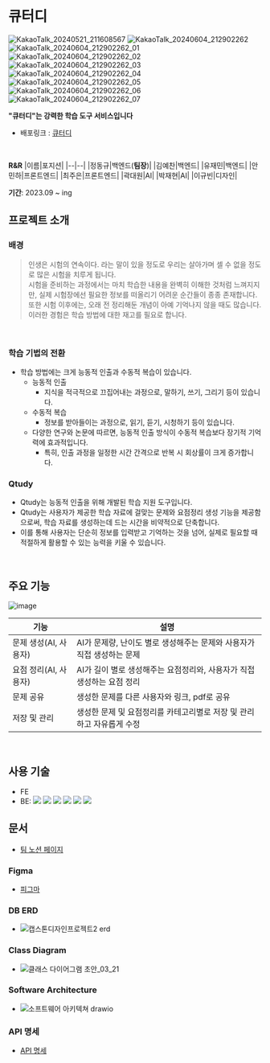 # 큐터디
![KakaoTalk_20240521_211608567](https://github.com/googoo9918/TIL/assets/102513932/4e44a605-5df8-4480-aa0d-e16be990fb3c)
![KakaoTalk_20240604_212902262](https://github.com/capstone-five-ai/Qtudy-BE/assets/102513932/c65eb1f1-4c16-4d64-8806-66ea2c2b53ef)
![KakaoTalk_20240604_212902262_01](https://github.com/capstone-five-ai/Qtudy-BE/assets/102513932/209a7e74-7f27-4239-91b4-c8f6dda58558)
![KakaoTalk_20240604_212902262_02](https://github.com/capstone-five-ai/Qtudy-BE/assets/102513932/c7f4e20b-eb0e-49d1-8f5a-4f24641c9898)
![KakaoTalk_20240604_212902262_03](https://github.com/capstone-five-ai/Qtudy-BE/assets/102513932/d1fe6d08-6a6e-48bd-b0b8-b96bda0143db)
![KakaoTalk_20240604_212902262_04](https://github.com/capstone-five-ai/Qtudy-BE/assets/102513932/e150be69-f40c-4ad9-b30c-757d818e5937)
![KakaoTalk_20240604_212902262_05](https://github.com/capstone-five-ai/Qtudy-BE/assets/102513932/31460b8b-a42a-48f7-9914-b30ccdc9b3a1)
![KakaoTalk_20240604_212902262_06](https://github.com/capstone-five-ai/Qtudy-BE/assets/102513932/362be302-461a-450e-97af-291481289a41)
![KakaoTalk_20240604_212902262_07](https://github.com/capstone-five-ai/Qtudy-BE/assets/102513932/0db18fae-24d7-444a-858f-a4d43c2a1e36)


**"큐터디"는 강력한 학습 도구 서비스입니다**
- 배포링크 : [큐터디](https://www.qtudy.com)

<br>

**R&R**
|이름|포지션|
|--|--|
|정동규|백엔드(**팀장**)|
|김예찬|백엔드|
|유재민|백엔드|
|안민하|프론트엔드|
|최주은|프론트엔드|
|곽대원|AI|
|박재현|AI|
|이규빈|디자인|


**기간**: 2023.09 ~ ing
<br>

## 프로젝트 소개
### 배경
> 인생은 시험의 연속이다. 라는 말이 있을 정도로 우리는 살아가며 셀 수 없을 정도로 많은 시험을 치루게 됩니다. <br>
> 시험을 준비하는 과정에서는 마치 학습한 내용을 완벽히 이해한 것처럼 느껴지지만,
> 실제 시험장에선 필요한 정보를 떠올리기 어려운 순간들이 종종 존재합니다. <br>
> 또한 시험 이후에는, 오래 전 정리해둔 개념이 아예 기억나지 않을 때도 많습니다.
> 이러한 경험은 학습 방법에 대한 재고를 필요로 합니다.

<br>

### 학습 기법의 전환
- 학습 방법에는 크게 능동적 인출과 수동적 복습이 있습니다.
  - 능동적 인출
    - 지식을 적극적으로 끄집어내는 과정으로, 말하기, 쓰기, 그리기 등이 있습니다.
  - 수동적 복습
    - 정보를 받아들이는 과정으로, 읽기, 듣기, 시청하기 등이 있습니다.
  - 다양한 연구와 논문에 따르면, 능동적 인출 방식이 수동적 복습보다 장기적 기억력에 효과적입니다.
    - 특히, 인출 과정을 일정한 시간 간격으로 반복 시 회상률이 크게 증가합니다.

### Qtudy
- Qtudy는 능동적 인출을 위해 개발된 학습 지원 도구입니다.
- Qtudy는 사용자가 제공한 학습 자료에 걸맞는 문제와 요점정리 생성 기능을 제공함으로써, 학습 자료를 생성하는데 드는 시간을 비약적으로 단축합니다.
- 이를 통해 사용자는 단순히 정보를 입력받고 기억하는 것을 넘어, 실제로 필요할 때 적절하게 활용할 수 있는 능력을 키울 수 있습니다.

<br>

## 주요 기능
![image](https://github.com/googoo9918/TIL/assets/102513932/f792ab3e-a99b-4beb-9499-90a22508e6c1)

|기능|설명|
|--|--|
|문제 생성(AI, 사용자)|AI가 문제량, 난이도 별로 생성해주는 문제와 사용자가 직접 생성하는 문제|
|요점 정리(AI, 사용자)|AI가 길이 별로 생성해주는 요점정리와, 사용자가 직접 생성하는 요점 정리|
|문제 공유|생성한 문제를 다른 사용자와 링크, pdf로 공유|
|저장 및 관리|생성한 문제 및 요점정리를 카테고리별로 저장 및 관리하고 자유롭게 수정|

<br>

## 사용 기술
- FE
- BE: <img src="https://img.shields.io/badge/Spring Boot-6DB33F?style=flat-square&logo=Spring Boot&logoColor=white"/> <img src="https://img.shields.io/badge/SPRING DATA JPA-6DB33F?style=flat-square&logo=Spring Boot&logoColor=white"/> <img src="https://img.shields.io/badge/Gradle-02303A?style=flat-square&logo=Gradle&logoColor=white"/> <img src="https://img.shields.io/badge/Amazon AWS-232F3E?style=flat-square&logo=Amazon AWS&logoColor=white"/> <img src="https://img.shields.io/badge/MySQL-4479A1?style=flat-square&logo=MySQL&logoColor=white"/> <img src="https://img.shields.io/badge/JWT-000000?style=flat-square&logo=JSON Web Tokens&logoColor=white"/>

## 문서
- [팀 노션 페이지](https://www.notion.so/1-2-Qtudy-4fe893e63d314d3fa196eafd5a41b958)
### Figma
- [피그마](https://www.figma.com/file/P3bi3FCt0Me1sAEXdTDoE8/%EB%AC%B8%EC%A0%9C-%EC%83%9D%EC%84%B1-%EB%B0%8F-%EC%9A%94%EC%A0%90-%EC%A0%95%EB%A6%AC-%EC%9B%B9?type=design&node-id=0-1&mode=design)
### DB ERD
- ![캡스톤디자인프로젝트2 erd](https://github.com/googoo9918/TIL/assets/102513932/09ff8548-66c2-42fa-99e6-1f6237c3c535)
### Class Diagram
- ![클래스 다이어그램 초안_03_21](https://github.com/googoo9918/TIL/assets/102513932/7c7c51f9-cd23-4856-933c-d217477b898b)
### Software Architecture
- ![소프트웨어 아키텍쳐 drawio](https://github.com/googoo9918/TIL/assets/102513932/6c6eb670-226f-4ec0-9550-c990b8c8292d)
### API 명세
- [API 명세](https://api.qtudy.com/swagger-ui/index.html)

